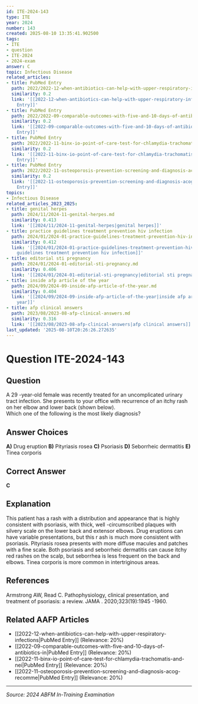 ```yaml
---
id: ITE-2024-143
type: ITE
year: 2024
number: 143
created: 2025-08-10 13:35:41.902500
tags:
- ITE
- question
- ITE-2024
- 2024-exam
answer: C
topic: Infectious Disease
related_articles:
- title: PubMed Entry
  path: 2022/2022-12-when-antibiotics-can-help-with-upper-respiratory-infections.md
  similarity: 0.2
  link: '[[2022-12-when-antibiotics-can-help-with-upper-respiratory-infections|PubMed
    Entry]]'
- title: PubMed Entry
  path: 2022/2022-09-comparable-outcomes-with-five-and-10-days-of-antibiotics-in.md
  similarity: 0.2
  link: '[[2022-09-comparable-outcomes-with-five-and-10-days-of-antibiotics-in|PubMed
    Entry]]'
- title: PubMed Entry
  path: 2022/2022-11-binx-io-point-of-care-test-for-chlamydia-trachomatis-and-nei.md
  similarity: 0.2
  link: '[[2022-11-binx-io-point-of-care-test-for-chlamydia-trachomatis-and-nei|PubMed
    Entry]]'
- title: PubMed Entry
  path: 2022/2022-11-osteoporosis-prevention-screening-and-diagnosis-acog-recomme.md
  similarity: 0.2
  link: '[[2022-11-osteoporosis-prevention-screening-and-diagnosis-acog-recomme|PubMed
    Entry]]'
topics:
- Infectious Disease
related_articles_2023_2025:
- title: genital herpes
  path: 2024/11/2024-11-genital-herpes.md
  similarity: 0.413
  link: '[[2024/11/2024-11-genital-herpes|genital herpes]]'
- title: practice guidelines treatment prevention hiv infection
  path: 2024/01/2024-01-practice-guidelines-treatment-prevention-hiv-infection.md
  similarity: 0.412
  link: '[[2024/01/2024-01-practice-guidelines-treatment-prevention-hiv-infection|practice
    guidelines treatment prevention hiv infection]]'
- title: editorial sti pregnancy
  path: 2024/01/2024-01-editorial-sti-pregnancy.md
  similarity: 0.406
  link: '[[2024/01/2024-01-editorial-sti-pregnancy|editorial sti pregnancy]]'
- title: inside afp article of the year
  path: 2024/09/2024-09-inside-afp-article-of-the-year.md
  similarity: 0.404
  link: '[[2024/09/2024-09-inside-afp-article-of-the-year|inside afp article of the
    year]]'
- title: afp clinical answers
  path: 2023/08/2023-08-afp-clinical-answers.md
  similarity: 0.316
  link: '[[2023/08/2023-08-afp-clinical-answers|afp clinical answers]]'
last_updated: '2025-08-10T20:26:26.272635'
---
```


# Question ITE-2024-143

## Question
A 29 -year-old female was recently treated for an uncomplicated urinary tract infection. She presents 
to your office with recurrence of an itchy rash on her elbow and lower back (shown below).  
 Which one of the following is the most likely diagnosis?

## Answer Choices
**A)** Drug eruption
**B)** Pityriasis rosea
**C)** Psoriasis
**D)** Seborrheic dermatitis
**E)** Tinea corporis

## Correct Answer
**C**

## Explanation
This patient has a rash with a distribution and appearance that is highly consistent with psoriasis, with thick, well -circumscribed plaques with silvery scale on the lower back and extensor elbows. Drug eruptions can have variable presentations, but this r ash is much more consistent with psoriasis. Pityriasis rosea presents with more diffuse macules and patches with a fine scale. Both psoriasis and seborrheic dermatitis can cause itchy red rashes on the scalp, but seborrhea is less frequent on the back and elbows. Tinea corporis is more common in intertriginous areas.

## References
Armstrong AW, Read C. Pathophysiology, clinical presentation, and treatment of psoriasis: a review. JAMA . 2020;323(19):1945 -1960.

## Related AAFP Articles
- [[2022-12-when-antibiotics-can-help-with-upper-respiratory-infections|PubMed Entry]] (Relevance: 20%)
- [[2022-09-comparable-outcomes-with-five-and-10-days-of-antibiotics-in|PubMed Entry]] (Relevance: 20%)
- [[2022-11-binx-io-point-of-care-test-for-chlamydia-trachomatis-and-nei|PubMed Entry]] (Relevance: 20%)
- [[2022-11-osteoporosis-prevention-screening-and-diagnosis-acog-recomme|PubMed Entry]] (Relevance: 20%)

---
*Source: 2024 ABFM In-Training Examination*